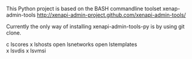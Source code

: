 This Python project is based on the BASH commandline toolset xenap-admin-tools http://xenapi-admin-project.github.com/xenapi-admin-tools/

Currently the only way of installing xenapi-admin-tools-py is by using git clone. 
        
        
c        lscores
x        lshosts
open     lsnetworks
open     lstemplates     
x        lsvdis 
x        lsvmsi
